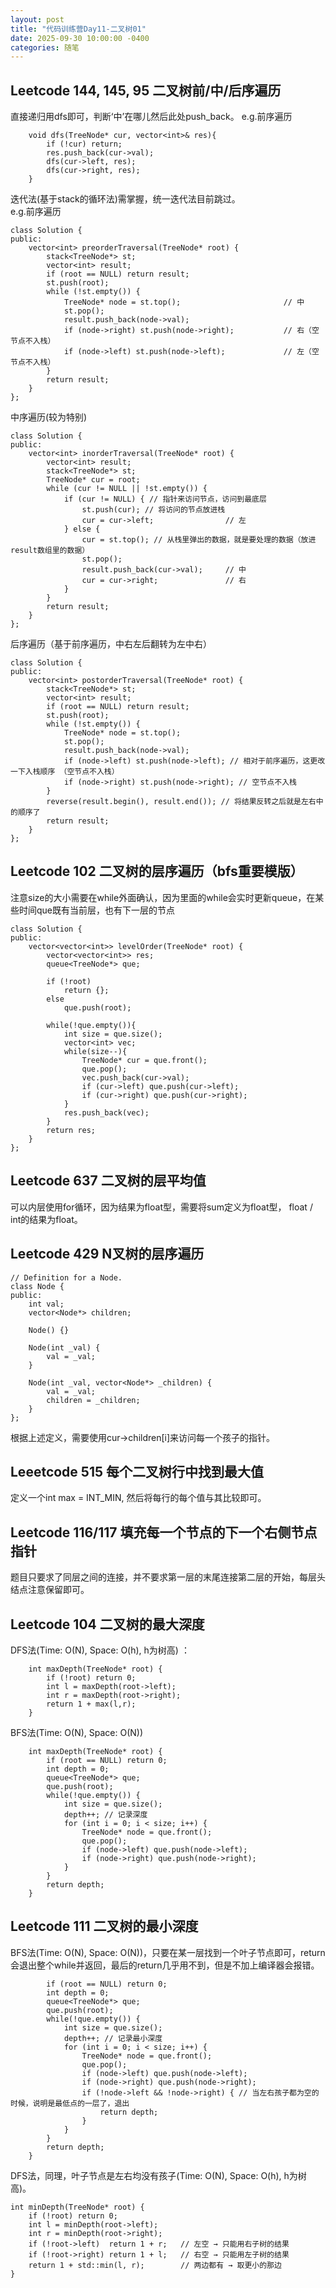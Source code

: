 ```yaml
---
layout: post
title: "代码训练营Day11-二叉树01"
date: 2025-09-30 10:00:00 -0400
categories: 随笔
---
```


## Leetcode 144, 145, 95 二叉树前/中/后序遍历
直接递归用dfs即可，判断‘中’在哪儿然后此处push_back。
e.g.前序遍历
```
    void dfs(TreeNode* cur, vector<int>& res){
        if (!cur) return;
        res.push_back(cur->val);
        dfs(cur->left, res);
        dfs(cur->right, res);
    }
```

迭代法(基于stack的循环法)需掌握，统一迭代法目前跳过。   
e.g.前序遍历
```
class Solution {
public:
    vector<int> preorderTraversal(TreeNode* root) {
        stack<TreeNode*> st;
        vector<int> result;
        if (root == NULL) return result;
        st.push(root);
        while (!st.empty()) {
            TreeNode* node = st.top();                       // 中
            st.pop();
            result.push_back(node->val);
            if (node->right) st.push(node->right);           // 右（空节点不入栈）
            if (node->left) st.push(node->left);             // 左（空节点不入栈）
        }
        return result;
    }
};
```
中序遍历(较为特别)
```
class Solution {
public:
    vector<int> inorderTraversal(TreeNode* root) {
        vector<int> result;
        stack<TreeNode*> st;
        TreeNode* cur = root;
        while (cur != NULL || !st.empty()) {
            if (cur != NULL) { // 指针来访问节点，访问到最底层
                st.push(cur); // 将访问的节点放进栈
                cur = cur->left;                // 左
            } else {
                cur = st.top(); // 从栈里弹出的数据，就是要处理的数据（放进result数组里的数据）
                st.pop();
                result.push_back(cur->val);     // 中
                cur = cur->right;               // 右
            }
        }
        return result;
    }
};
```
后序遍历（基于前序遍历，中右左后翻转为左中右）
```
class Solution {
public:
    vector<int> postorderTraversal(TreeNode* root) {
        stack<TreeNode*> st;
        vector<int> result;
        if (root == NULL) return result;
        st.push(root);
        while (!st.empty()) {
            TreeNode* node = st.top();
            st.pop();
            result.push_back(node->val);
            if (node->left) st.push(node->left); // 相对于前序遍历，这更改一下入栈顺序 （空节点不入栈）
            if (node->right) st.push(node->right); // 空节点不入栈
        }
        reverse(result.begin(), result.end()); // 将结果反转之后就是左右中的顺序了
        return result;
    }
};

```



## Leetcode 102 二叉树的层序遍历（bfs重要模版）

注意size的大小需要在while外面确认，因为里面的while会实时更新queue，在某些时间que既有当前层，也有下一层的节点
```
class Solution {
public:
    vector<vector<int>> levelOrder(TreeNode* root) {
        vector<vector<int>> res;
        queue<TreeNode*> que;
        
        if (!root) 
            return {};
        else
            que.push(root);

        while(!que.empty()){
            int size = que.size();
            vector<int> vec;
            while(size--){
                TreeNode* cur = que.front();
                que.pop();
                vec.push_back(cur->val);
                if (cur->left) que.push(cur->left);
                if (cur->right) que.push(cur->right);
            }
            res.push_back(vec);
        }    
        return res;
    }
};
```

## Leetcode 637 二叉树的层平均值
可以内层使用for循环，因为结果为float型，需要将sum定义为float型， float / int的结果为float。   

## Leetcode 429 N叉树的层序遍历
```
// Definition for a Node.
class Node {
public:
    int val;
    vector<Node*> children;

    Node() {}

    Node(int _val) {
        val = _val;
    }

    Node(int _val, vector<Node*> _children) {
        val = _val;
        children = _children;
    }
};
```
根据上述定义，需要使用cur->children[i]来访问每一个孩子的指针。

## Leeetcode 515 每个二叉树行中找到最大值
定义一个int max = INT_MIN, 然后将每行的每个值与其比较即可。

## Leetcode 116/117 填充每一个节点的下一个右侧节点指针
题目只要求了同层之间的连接，并不要求第一层的末尾连接第二层的开始，每层头结点注意保留即可。

## Leetcode 104 二叉树的最大深度
DFS法(Time: O(N), Space: O(h), h为树高) ：
```
    int maxDepth(TreeNode* root) {
        if (!root) return 0;
        int l = maxDepth(root->left);
        int r = maxDepth(root->right);
        return 1 + max(l,r);
    }
```
BFS法(Time: O(N), Space: O(N))
```
    int maxDepth(TreeNode* root) {
        if (root == NULL) return 0;
        int depth = 0;
        queue<TreeNode*> que;
        que.push(root);
        while(!que.empty()) {
            int size = que.size();
            depth++; // 记录深度
            for (int i = 0; i < size; i++) {
                TreeNode* node = que.front();
                que.pop();
                if (node->left) que.push(node->left);
                if (node->right) que.push(node->right);
            }
        }
        return depth;
    }
```
## Leetcode 111 二叉树的最小深度
BFS法(Time: O(N), Space: O(N))，只要在某一层找到一个叶子节点即可，return会退出整个while并返回，最后的return几乎用不到，但是不加上编译器会报错。
```
        if (root == NULL) return 0;
        int depth = 0;
        queue<TreeNode*> que;
        que.push(root);
        while(!que.empty()) {
            int size = que.size();
            depth++; // 记录最小深度
            for (int i = 0; i < size; i++) {
                TreeNode* node = que.front();
                que.pop();
                if (node->left) que.push(node->left);
                if (node->right) que.push(node->right);
                if (!node->left && !node->right) { // 当左右孩子都为空的时候，说明是最低点的一层了，退出
                    return depth;
                }
            }
        }
        return depth;
    }
```

DFS法，同理，叶子节点是左右均没有孩子(Time: O(N), Space: O(h), h为树高)。
```
int minDepth(TreeNode* root) {
    if (!root) return 0;
    int l = minDepth(root->left);
    int r = minDepth(root->right);
    if (!root->left)  return 1 + r;   // 左空 → 只能用右子树的结果
    if (!root->right) return 1 + l;   // 右空 → 只能用左子树的结果
    return 1 + std::min(l, r);        // 两边都有 → 取更小的那边
}
```














